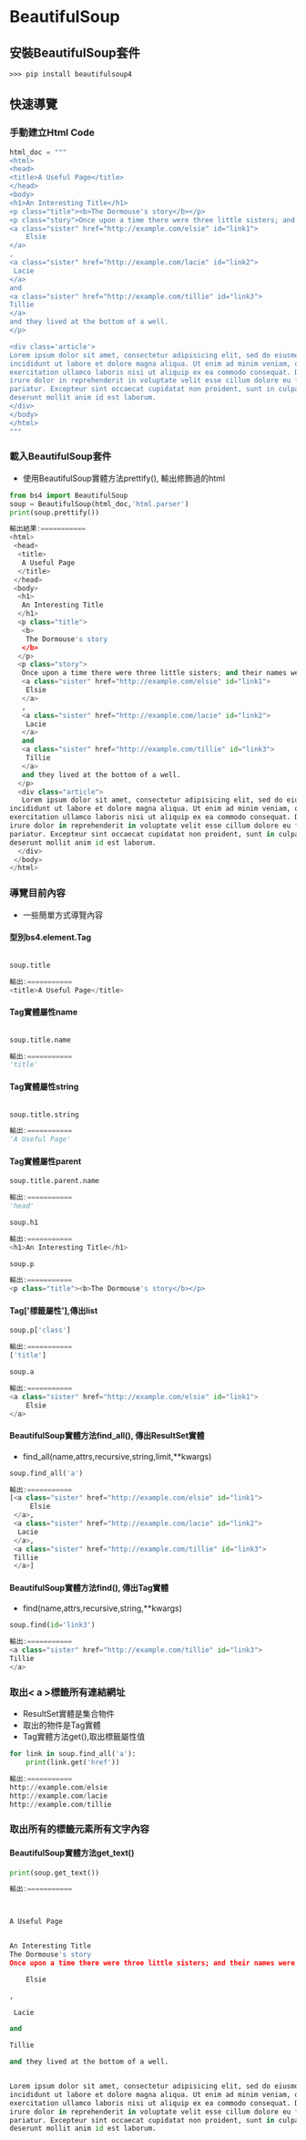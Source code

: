 # BeautifulSoup
## 安裝BeautifulSoup套件

```
>>> pip install beautifulsoup4
```

## 快速導覽
### 手動建立Html Code

```python
html_doc = """
<html>
<head>
<title>A Useful Page</title>
</head>
<body>
<h1>An Interesting Title</h1>
<p class="title"><b>The Dormouse's story</b></p>
<p class="story">Once upon a time there were three little sisters; and their names were
<a class="sister" href="http://example.com/elsie" id="link1">
    Elsie
</a>
,
<a class="sister" href="http://example.com/lacie" id="link2">
 Lacie
</a>
and
<a class="sister" href="http://example.com/tillie" id="link3">
Tillie
</a>
and they lived at the bottom of a well.
</p>

<div class='article'>
Lorem ipsum dolor sit amet, consectetur adipisicing elit, sed do eiusmod tempor 
incididunt ut labore et dolore magna aliqua. Ut enim ad minim veniam, quis nostrud 
exercitation ullamco laboris nisi ut aliquip ex ea commodo consequat. Duis aute 
irure dolor in reprehenderit in voluptate velit esse cillum dolore eu fugiat nulla 
pariatur. Excepteur sint occaecat cupidatat non proident, sunt in culpa qui officia 
deserunt mollit anim id est laborum.
</div>
</body>
</html>
"""
```

### 載入BeautifulSoup套件

- 使用BeautifulSoup實體方法prettify(), 輸出修飾過的html

```python
from bs4 import BeautifulSoup
soup = BeautifulSoup(html_doc,'html.parser')
print(soup.prettify())

輸出結果:===========
<html>
 <head>
  <title>
   A Useful Page
  </title>
 </head>
 <body>
  <h1>
   An Interesting Title
  </h1>
  <p class="title">
   <b>
    The Dormouse's story
   </b>
  </p>
  <p class="story">
   Once upon a time there were three little sisters; and their names were
   <a class="sister" href="http://example.com/elsie" id="link1">
    Elsie
   </a>
   ,
   <a class="sister" href="http://example.com/lacie" id="link2">
    Lacie
   </a>
   and
   <a class="sister" href="http://example.com/tillie" id="link3">
    Tillie
   </a>
   and they lived at the bottom of a well.
  </p>
  <div class="article">
   Lorem ipsum dolor sit amet, consectetur adipisicing elit, sed do eiusmod tempor 
incididunt ut labore et dolore magna aliqua. Ut enim ad minim veniam, quis nostrud 
exercitation ullamco laboris nisi ut aliquip ex ea commodo consequat. Duis aute 
irure dolor in reprehenderit in voluptate velit esse cillum dolore eu fugiat nulla 
pariatur. Excepteur sint occaecat cupidatat non proident, sunt in culpa qui officia 
deserunt mollit anim id est laborum.
  </div>
 </body>
</html>
```

### 導覽目前內容

- 一些簡單方式導覽內容

#### 型別bs4.element.Tag

```python

soup.title

輸出:===========
<title>A Useful Page</title>
```

#### Tag實體屬性name

```python

soup.title.name

輸出:===========
'title'
```

#### Tag實體屬性string

```python

soup.title.string

輸出:===========
'A Useful Page'
```

#### Tag實體屬性parent

```python
soup.title.parent.name

輸出:===========
'head'
```

```python
soup.h1

輸出:===========
<h1>An Interesting Title</h1>
```

```python
soup.p

輸出:===========
<p class="title"><b>The Dormouse's story</b></p>
```

#### Tag['標籤屬性'],傳出list

```python
soup.p['class']

輸出:===========
['title']
```

```python
soup.a

輸出:===========
<a class="sister" href="http://example.com/elsie" id="link1">
    Elsie
</a>
```

#### BeautifulSoup實體方法find_all(), 傳出ResultSet實體
- find_all(name,attrs,recursive,string,limit,**kwargs)

```python
soup.find_all('a')

輸出:===========
[<a class="sister" href="http://example.com/elsie" id="link1">
     Elsie
 </a>,
 <a class="sister" href="http://example.com/lacie" id="link2">
  Lacie
 </a>,
 <a class="sister" href="http://example.com/tillie" id="link3">
 Tillie
 </a>]
```

#### BeautifulSoup實體方法find(), 傳出Tag實體
- find(name,attrs,recursive,string,**kwargs)

```python
soup.find(id='link3')

輸出:===========
<a class="sister" href="http://example.com/tillie" id="link3">
Tillie
</a>
```

### 取出< a >標籤所有連結網址

- ResultSet實體是集合物件
- 取出的物件是Tag實體
- Tag實體方法get(),取出標籤屬性值

```python
for link in soup.find_all('a'):
    print(link.get('href'))

輸出:===========
http://example.com/elsie
http://example.com/lacie
http://example.com/tillie
```

### 取出所有的標籤元素所有文字內容

#### BeautifulSoup實體方法get_text()

```python
print(soup.get_text())

輸出:===========



A Useful Page


An Interesting Title
The Dormouse's story
Once upon a time there were three little sisters; and their names were

    Elsie

,

 Lacie

and

Tillie

and they lived at the bottom of a well.


Lorem ipsum dolor sit amet, consectetur adipisicing elit, sed do eiusmod tempor 
incididunt ut labore et dolore magna aliqua. Ut enim ad minim veniam, quis nostrud 
exercitation ullamco laboris nisi ut aliquip ex ea commodo consequat. Duis aute 
irure dolor in reprehenderit in voluptate velit esse cillum dolore eu fugiat nulla 
pariatur. Excepteur sint occaecat cupidatat non proident, sunt in culpa qui officia 
deserunt mollit anim id est laborum.

```

